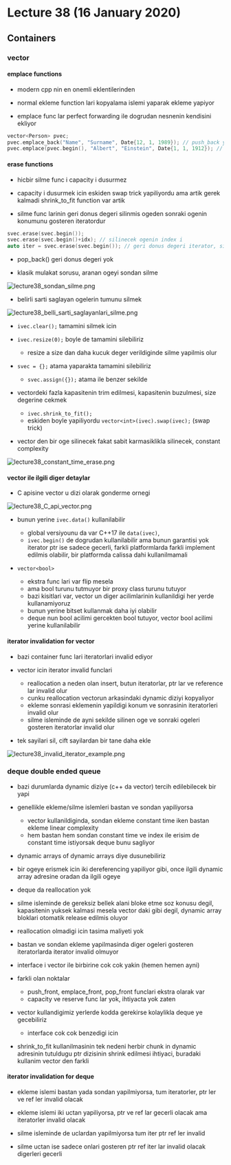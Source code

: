 # Lecture 38 (16 January 2020)

## Containers

### vector

#### emplace functions

- modern cpp nin en onemli eklentilerinden

- normal ekleme function lari kopyalama islemi yaparak ekleme yapiyor

- emplace func lar perfect forwarding ile dogrudan nesnenin kendisini ekliyor

```cpp
vector<Person> pvec;
pvec.emplace_back("Name", "Surname", Date{12, 1, 1989}); // push_back yerine
pvec.emplace(pvec.begin(), "Albert", "Einstein", Date{1, 1, 1912}); // insert yerine
```

#### erase functions

- hicbir silme func i capacity i dusurmez
- capacity i dusurmek icin eskiden swap trick yapiliyordu ama artik gerek kalmadi shrink_to_fit function var artik

- silme func larinin geri donus degeri silinmis ogeden sonraki ogenin konumunu gosteren iteratordur


```cpp
svec.erase(svec.begin());
svec.erase(svec.begin()+idx); // silinecek ogenin index i
auto iter = svec.erase(svec.begin()); // geri donus degeri iterator, silinen son ogeden sonraki ogenin konumu
```


- pop_back() geri donus degeri yok

- klasik mulakat sorusu, aranan ogeyi sondan silme

![lecture38_sondan_silme.png](lecture38_sondan_silme.png)

- belirli sarti saglayan ogelerin tumunu silmek

![lecture38_belli_sarti_saglayanlari_silme.png](lecture38_belli_sarti_saglayanlari_silme.png)

- `ivec.clear();` tamamini silmek icin

- `ivec.resize(0);` boyle de tamamini silebiliriz
  - resize a size dan daha kucuk deger verildiginde silme yapilmis olur

- `svec = {};` atama yaparakta tamamini silebiliriz
  - `svec.assign({});` atama ile benzer sekilde

- vectordeki fazla kapasitenin trim edilmesi, kapasitenin buzulmesi, size degerine cekmek
  - `ivec.shrink_to_fit();`
  - eskiden boyle yapiliyordu `vector<int>(ivec).swap(ivec);` (swap trick)

- vector den bir oge silinecek fakat sabit karmasiklikla silinecek, constant complexity

![lecture38_constant_time_erase.png](lecture38_constant_time_erase.png)

#### vector ile ilgili diger detaylar

- C apisine vector u dizi olarak gonderme ornegi

![lecture38_C_api_vector.png](lecture38_C_api_vector.png)

- bunun yerine `ivec.data()` kullanilabilir
  - global versiyounu da var C++17 ile `data(ivec)`, 
  - `ivec.begin()` de dogrudan kullanilabilir ama bunun garantisi yok iterator ptr ise sadece gecerli, farkli platformlarda farkli implement edilmis olabilir, bir platformda calissa dahi kullanilmamali

- `vector<bool>` 
  - ekstra func lari var flip mesela
  - ama bool turunu tutmuyor bir proxy class turunu tutuyor
  - bazi kisitlari var, vector un diger acilimlarinin kullanildigi her yerde kullanamiyoruz
  - bunun yerine bitset kullanmak daha iyi olabilir
  - deque nun bool acilimi gercekten bool tutuyor, vector bool acilimi yerine kullanilabilir

#### iterator invalidation for vector

- bazi container func lari iteratorlari invalid ediyor

- vector icin iterator invalid funclari
  - reallocation a neden olan insert, butun iteratorlar, ptr lar ve reference lar invalid olur
  - cunku reallocation vectorun arkasindaki dynamic diziyi kopyaliyor
  - ekleme sonrasi eklemenin yapildigi konum ve sonrasinin iteratorleri invalid olur
  - silme isleminde de ayni sekilde silinen oge ve sonraki ogeleri gosteren iteratorlar invalid olur

- tek sayilari sil, cift sayilardan bir tane daha ekle

![lecture38_invalid_iterator_example.png](lecture38_invalid_iterator_example.png)

### deque double ended queue

- bazi durumlarda dynamic diziye (c++ da vector) tercih edilebilecek bir yapi

- genellikle ekleme/silme islemleri bastan ve sondan yapiliyorsa
  - vector kullanildiginda, sondan ekleme constant time iken bastan ekleme linear complexity
  - hem bastan hem sondan constant time ve index ile erisim de constant time istiyorsak deque bunu sagliyor

- dynamic arrays of dynamic arrays diye dusunebiliriz

- bir ogeye erismek icin iki dereferencing yapiliyor gibi, once ilgili dynamic array adresine oradan da ilgili ogeye

- deque da reallocation yok

- silme isleminde de gereksiz bellek alani bloke etme soz konusu degil, kapasitenin yuksek kalmasi mesela vector daki gibi degil, dynamic array bloklari otomatik release edilmis oluyor

- reallocation olmadigi icin tasima maliyeti yok

- bastan ve sondan ekleme yapilmasinda diger ogeleri gosteren iteratorlarda iterator invalid olmuyor

- interface i vector ile birbirine cok cok yakin (hemen hemen ayni)

- farkli olan noktalar
  - push_front, emplace_front, pop_front funclari ekstra olarak var
  - capacity ve reserve func lar yok, ihtiyacta yok zaten

- vector kullandigimiz yerlerde kodda gerekirse kolaylikla deque ye gecebiliriz
  - interface cok cok benzedigi icin

- shrink_to_fit kullanilmasinin tek nedeni herbir chunk in dynamic adresinin tutuldugu ptr dizisinin shrink edilmesi ihtiyaci, buradaki kullanim vector den farkli

#### iterator invalidation for deque

- ekleme islemi bastan yada sondan yapilmiyorsa, tum iteratorler, ptr ler ve ref ler invalid olacak

- ekleme islemi iki uctan yapiliyorsa, ptr ve ref lar gecerli olacak ama iteratorler invalid olacak

- silme isleminde de uclardan yapilmiyorsa tum iter ptr ref ler invalid

- silme uctan ise sadece onlari gosteren ptr ref iter lar invalid olacak digerleri gecerli

